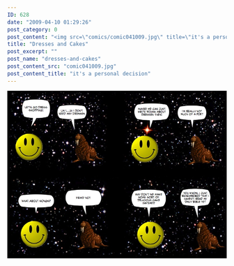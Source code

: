 ```yaml
---
ID: 628
date: "2009-04-10 01:29:26"
post_category: 0
post_content: "<img src=\"comics/comic041009.jpg\" title=\"it's a personal decision\" />"
title: "Dresses and Cakes"
post_excerpt: ""
post_name: "dresses-and-cakes"
post_content_src: "comic041009.jpg"
post_content_title: "it's a personal decision"
---
```



[![it's a personal decision](/comics-hi-res/comic041009.jpg)](/comics-hi-res/comic041009.jpg "it's a personal decision")
